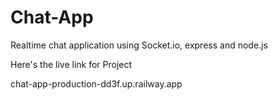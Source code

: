 # Chat-App
Realtime chat application using Socket.io, express and node.js

Here's the live link for Project

chat-app-production-dd3f.up.railway.app
